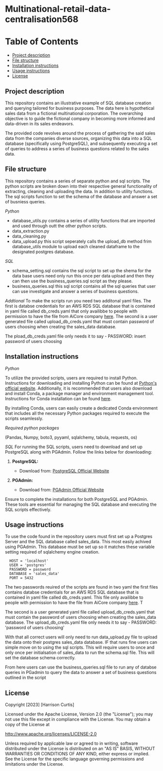 <h1> Multinational-retail-data-centralisation568</h1>

<h1> Table of Contents</h1>

- [Project description](#project-description)
- [File structure](#file-structure)
- [Installation instructions](#installation-instructions)
- [Usage instructions](#usage-instructions)
- [License](#license)


## Project description
This repository contains an illustrative example of SQL database creation and querying tailored for business purposes. The data here is hypothetical sales data from a fictional multinational corporation. The overarching objective is to guide the fictional company in becoming more informed and data-driven in its sales endeavors.

The provided code revolves around the process of gathering the said sales data from the companies diverse sources, organizing this data into a SQL database (specifically using PostgreSQL), and subsequently executing a set of queries to address a series of business questions related to the sales data.

## File structure
This repository contains a series of separate python and sql scripts. The python scripts are broken down into their respective general functionality of extracting, cleaning and uploading the data. In addition to utility functions. The sql scripts function to set the schema of the database and answer a set of busniess queries.

*Python*
- database_utils.py contains a series of utility functions that are imported and used through outt the other python scripts.
- data_extraction.py
- data_cleaning.py
- data_upload.py this script seperately calls the upload_db method frim database_utils module to upload each cleaned dataframe to the designated postgres database.

*SQL*
- schema_setting.sql contains the sql script to set up the shema for the data base users need only run this once per data upload and then they can then use the business_queries.sql script as they please. 
- business_queries.sql this sql script contains all the sql queries that user can use investigate and answer a series of business questions.

*Addtional*
To make the scripts run you need two additonal yaml files. The first is databse credentials for an AWS RDS SQL database that is contained in yaml file called db_creds.yaml that  only availibbe to people with permission to have the file from AiCore company [here](https://www.theaicore.com/). The second is a user generated file called upload_db_creds.yaml that must contain password of users choosing when creating the sales_data database.

The pload_db_creds.yaml file only needs it to say - PASSWORD: insert password of users choosing

## Installation instructions 
*Python* 

To utilize the provided scripts, users are required to install Python. Instructions for downloading and installing Python can be found at [Python's official website](https://www.python.org/downloads/). Additionally, it is recommended that users also download and install Conda, a package manager and environment management tool. Instructions for Conda installation can be found [here](https://docs.conda.io/projects/conda/en/stable/user-guide/install/download.html).

By installing Conda, users can easily create a dedicated Conda environment that includes all the necessary Python packages required to execute the scripts seamlessly.


*Required python packages*

(Pandas, Numpy, boto3, pyyaml, sqlalchemy, tabula, requests, os)

*SQL*
For running the SQL scripts, users need to download and set up PostgreSQL along with PGAdmin. Follow the links below for downloading:

1. **PostgreSQL:**
   - Download from: [PostgreSQL Official Website](https://www.postgresql.org/download/)

2. **PGAdmin:**
   - Download from: [PGAdmin Official Website](https://www.pgadmin.org/download/)

Ensure to complete the installations for both PostgreSQL and PGAdmin. These tools are essential for managing the SQL database and executing the SQL scripts effectively.

## Usage instructions

To use the code found in the repository users must first set up a Postgres Server and the SQL database called sales_data. This most easily achived using PGAdmin. This database must be set up so it matches these variable setting required of sqlalchemy engine creation. 

```
  HOST = 'localhost'
  USER = 'postgres'
  PASSWORD = password
  DATABASE = 'sales_data'
  PORT = 5432
```

The two passwords reuired of the scripts are found in two yaml the first files contains databse credentials for an AWS RDS SQL database that is contained in yaml file called db_creds.yaml. This file  only availibbe to people with permission to have the file from AiCore company [here](https://www.theaicore.com/). T

The second is a user generated yaml file called upload_db_creds.yaml that must contain the password of users choosing when creating the sales_data database. The upload_db_creds.yaml file only needs it to say - PASSWORD: 'password of users choosing'

With that all correct users will only need to run data_upload.py file to upload the data onto their postgres sales_data database. IF that runs fine users can simple move on to using the sql scripts. This will require users to once and only once per initialsation of sales_data to run the schema.sql file. This will set the database schema correctly.

From here users can use the business_queries.sql file to run any of databse queries in PGadmin to query the data to answer a set of business questions outlined in the script

## License 
Copyright [2023] [Harrison Curtis]

Licensed under the Apache License, Version 2.0 (the "License"); you may not use this file except in compliance with the License. You may obtain a copy of the License at

http://www.apache.org/licenses/LICENSE-2.0

Unless required by applicable law or agreed to in writing, software distributed under the License is distributed on an "AS IS" BASIS, WITHOUT WARRANTIES OR CONDITIONS OF ANY KIND, either express or implied. See the License for the specific language governing permissions and limitations under the License.